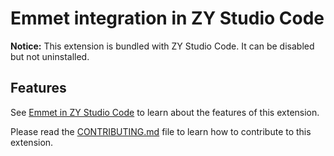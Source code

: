 # Emmet integration in ZY Studio Code

**Notice:** This extension is bundled with ZY Studio Code. It can be disabled but not uninstalled.

## Features

See [Emmet in ZY Studio Code](https://code.visualstudio.com/docs/editor/emmet) to learn about the features of this extension.

Please read the [CONTRIBUTING.md](https://github.com/microsoft/zycode/blob/master/extensions/emmet/CONTRIBUTING.md) file to learn how to contribute to this extension.
